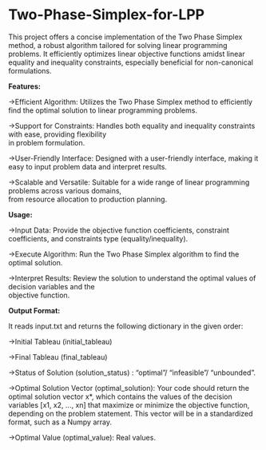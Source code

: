 # Two-Phase-Simplex-for-LPP
This project offers a concise implementation of the Two Phase Simplex method, a robust algorithm tailored for solving linear programming problems. It efficiently optimizes linear objective functions amidst linear equality and inequality constraints, especially beneficial for non-canonical formulations.

**Features:**

->Efficient Algorithm: Utilizes the Two Phase Simplex method to efficiently find the optimal solution to 
  linear programming problems.

->Support for Constraints: Handles both equality and inequality constraints with ease, providing flexibility  
  in problem formulation.

->User-Friendly Interface: Designed with a user-friendly interface, making it easy to input problem data and 
  interpret results.

->Scalable and Versatile: Suitable for a wide range of linear programming problems across various domains,   
  from resource allocation to production planning.

**Usage:**

->Input Data: Provide the objective function coefficients, constraint coefficients, and constraints type 
  (equality/inequality).

->Execute Algorithm: Run the Two Phase Simplex algorithm to find the optimal solution.

->Interpret Results: Review the solution to understand the optimal values of decision variables and the     
  objective function.

**Output Format:**

It reads input.txt and returns the following dictionary in the given order:

->Initial Tableau (initial_tableau)

->Final Tableau (final_tableau)

->Status of Solution (solution_status) : “optimal”/ “infeasible”/ “unbounded”.

->Optimal Solution Vector (optimal_solution): Your code should return the optimal solution 
  vector x*, which contains the values of the decision variables [x1, x2, ..., xn] that maximize or 
  minimize the objective function, depending on the problem statement. This vector will be 
  in a standardized format, such as a Numpy array.
  
->Optimal Value (optimal_value): Real values.
  


